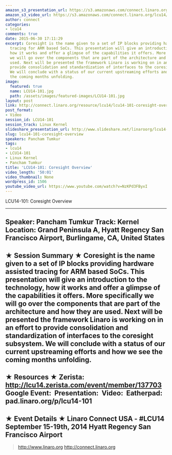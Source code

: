 ```yaml
---
amazon_s3_presentation_url: https://s3.amazonaws.com/connect.linaro.org/hkg15/Videos/09-15-Monday/LCU14-101.pdf
amazon_s3_video_url: https://s3.amazonaws.com/connect.linaro.org/lcu14/videos/09-15-Monday/LCU14-101-+Coresight+Overview.mp4
author: connect
categories:
- lcu14
comments: true
date: 2015-06-30 17:11:29
excerpt: Coresight is the name given to a set of IP blocks providing hardware assisted
  tracing for ARM based SoCs. This presentation will give an introduction to the technology,
  how it works and offer a glimpse of the capabilities it offers. More specifically
  we will go over the components that are part of the architecture and how they are
  used. Next will be presented the framework Linaro is working on in an effort to
  provide consolidation and standardization of interfaces to the coresight subsystem.
  We will conclude with a status of our current upstreaming efforts and how we see
  the coming months unfolding.
image:
  featured: true
  name: LCU14-101.jpg
  path: /assets/images/featured-images/LCU14-101.jpg
layout: post
link: http://connect.linaro.org/resource/lcu14/lcu14-101-coresight-overview/
post_format:
- Video
session_id: LCU14-101
session_track: Linux Kernel
slideshare_presentation_url: http://www.slideshare.net/linaroorg/lcu14-101-coresight-overview
slug: lcu14-101-coresight-overview
speakers: Pancham Tumkur
tags:
- lcu14
- LCU14-101
- Linux Kernel
- Pancham Tumkur
title: 'LCU14-101: Coresight Overview'
video_length: '50:01'
video_thumbnail: None
wordpress_id: 1506
youtube_video_url: https://www.youtube.com/watch?v=NzKPd3FByxI
---
```


LCU14-101: Coresight Overview



---------------------------------------------------

Speaker: Pancham Tumkur
Track: Kernel
Location: Grand Peninsula A, Hyatt Regency San Francisco Airport, Burlingame, CA, United States
---------------------------------------------------

★ Session Summary ★
Coresight is the name given to a set of IP blocks providing hardware assisted tracing for ARM based SoCs. This presentation will give an introduction to the technology, how it works and offer a glimpse of the capabilities it offers. More specifically we will go over the components that are part of the architecture and how they are used. Next will be presented the framework Linaro is working on in an effort to provide consolidation and standardization of interfaces to the coresight subsystem. We will conclude with a status of our current upstreaming efforts and how we see the coming months unfolding.
---------------------------------------------------

★ Resources ★
Zerista: http://lcu14.zerista.com/event/member/137703
Google Event: 
Presentation: 
Video: 
Eatherpad: pad.linaro.org/p/lcu14-101
---------------------------------------------------

★ Event Details ★
Linaro Connect USA - #LCU14
September 15-19th, 2014
Hyatt Regency San Francisco Airport
---------------------------------------------------

> http://www.linaro.org
> http://connect.linaro.org